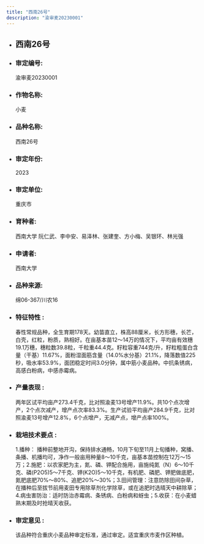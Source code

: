 ```yaml
---
title: "西南26号"
description: "渝审麦20230001"
---
```

* ## 西南26号
* ###  审定编号:  
   渝审麦20230001

*  ### 作物名称:  
   小麦

*   ###  品种名称: 
    西南26号

*   ### 审定年份: 
    2023

*   ### 审定单位:  
    重庆市

*   ### 育种者:  
    西南大学 阮仁武、李中安、易泽林、张建奎、方小梅、吴银环、林光强

*   ### 申请者:  
    西南大学

*   ### 品种来源:  
    绵06-367/川农16

*   ### 特征特性 : 
    春性常规品种，全生育期178天。幼苗直立，株高88厘米，长方形穗，长芒，白壳，红粒，粉质，熟相好。在亩基本苗12～14万的情况下，平均亩有效穗19.1万穗，穗粒数39.8粒，千粒重44.4克。籽粒容重744克/升，籽粒粗蛋白含量（干基）11.67%，面粉湿面筋含量（14.0%水分基）21.1%，降落数值225秒，吸水率53.9%，面团稳定时间3.0分钟，属中筋小麦品种。中抗条锈病，高感白粉病，中感赤霉病。

*   ### 产量表现 : 
    两年区试平均亩产273.4千克，比对照渝麦13号增产11.9%。共10个点次增产，2个点次减产，增产点次率83.3%。生产试验平均亩产284.9千克，比对照渝麦13号增产12.8%，6个点增产，无减产点，增产点率100%。

*   ### 栽培技术要点 : 
    1.播种： 播种前整地开沟，保持排水通畅，10月下旬至11月上旬播种，窝播、条播、机播均可，净作一般亩用种量8～10千克，亩基本苗控制在12万～15万；2.施肥：以农家肥为主，氮、磷、钾配合施用，亩施纯氮（N）6～10千克、磷(P2O5)5～7千克、钾(K2O)5～10千克，有机肥、磷肥、钾肥做底肥，氮肥底肥70%～80%、追肥20%～30%；3.田间管理：注意防除田间杂草，在播种后至拔节前用麦田专用除草剂化学除草，或在追肥时选晴天中耕除草；4.病虫害防治：适时防治赤霉病、条锈病、白粉病和蚜虫；5.收获：在小麦蜡熟末期及时抢晴天收获。

*   ### 审定意见 : 
    该品种符合重庆小麦品种审定标准，通过审定。适宜重庆市麦作区种植。
